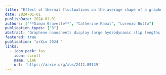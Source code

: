 ```yaml
---
title: "Effect of thermal fluctuations on the average shape of a graphene nanosheet suspended in a shear flow"
date: 2024-01-01
publishDate: 2024-01-01
authors: ["**Simon Gravelle**", "Catherine Kamal", "Lorenzo Botto"]
publication_types: ["3"]
abstract: "Graphene nanosheets display large hydrodynamic slip lengths in most solvents, and because of this, adopt a stable orientation in a shear flow instead of rotating when thermal fluctuations are negligible [Kamal et al., Nature Comm., 11.1,2020]. In this paper, we combine molecular dynamics simulations and boundary integral simulations to demonstrate that the time-averaged 'S' shape adopted by a flexible graphene nanosheet subject to moderate thermal fluctuation is comparable to the shape predicted when neglecting thermal fluctuations. The stable 'S' shape adopted by the particle results primarily from the normal hydrodynamic traction, which is sensitive to the orientation of the particle with respect to the flow direction. Our results imply that thermally-induced shape fluctuations have a relatively minor effect on the time-averaged rheology of dilute suspensions of graphene nanosheets for relatively large but finite P\'eclet numbers."
featured: true
publication: "arXiv 2024 "
links:
  - icon_pack: fas
    icon: scroll
    name: Link
    url: 'https://arxiv.org/abs/2412.09139'
---
```

